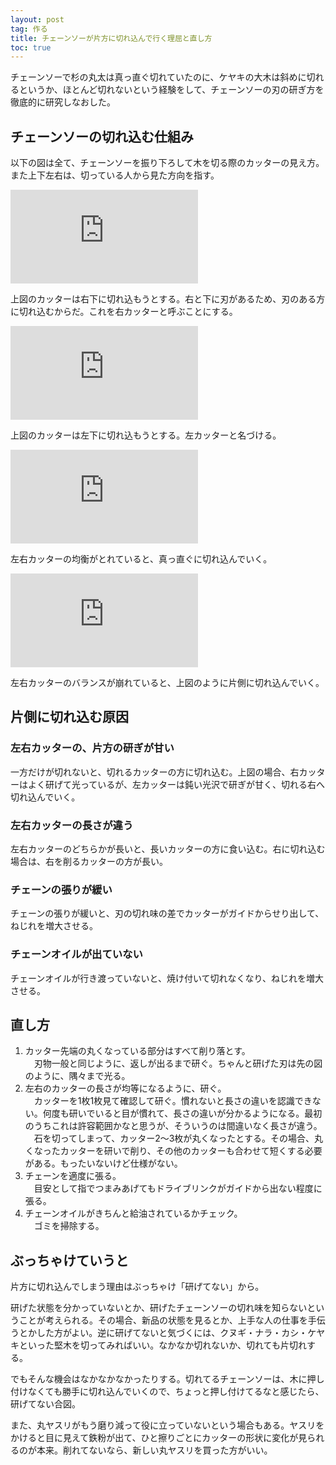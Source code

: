 ```yaml
---
layout: post
tag: 作る
title: チェーンソーが片方に切れ込んで行く理屈と直し方
toc: true
---
```

チェーンソーで杉の丸太は真っ直ぐ切れていたのに、ケヤキの大木は斜めに切れるというか、ほとんど切れないという経験をして、チェーンソーの刃の研ぎ方を徹底的に研究しなおした。

## チェーンソーの切れ込む仕組み

以下の図は全て、チェーンソーを振り下ろして木を切る際のカッターの見え方。また上下左右は、切っている人から見た方向を指す。

![](https://kobapan.com/p/i.php?/galleries/make/chain-saw_01-sm.jpg)

上図のカッターは右下に切れ込もうとする。右と下に刃があるため、刃のある方に切れ込むからだ。これを右カッターと呼ぶことにする。

![](https://kobapan.com/p/i.php?/galleries/make/chain-saw_02-sm.jpg)

上図のカッターは左下に切れ込もうとする。左カッターと名づける。

![](https://kobapan.com/p/i.php?/galleries/make/chain-saw_03-sm.jpg)

左右カッターの均衡がとれていると、真っ直ぐに切れ込んでいく。

![](https://kobapan.com/p/i.php?/galleries/make/chain-saw_04-sm.jpg)

左右カッターのバランスが崩れていると、上図のように片側に切れ込んでいく。

## 片側に切れ込む原因

### 左右カッターの、片方の研ぎが甘い  
 一方だけが切れないと、切れるカッターの方に切れ込む。上図の場合、右カッターはよく研げて光っているが、左カッターは鈍い光沢で研ぎが甘く、切れる右へ切れ込んでいく。

### 左右カッターの長さが違う  
 左右カッターのどちらかが長いと、長いカッターの方に食い込む。右に切れ込む場合は、右を削るカッターの方が長い。

### チェーンの張りが緩い  
 チェーンの張りが緩いと、刃の切れ味の差でカッターがガイドからせり出して、ねじれを増大させる。

### チェーンオイルが出ていない  
 チェーンオイルが行き渡っていないと、焼け付いて切れなくなり、ねじれを増大させる。

## 直し方

1. カッター先端の丸くなっている部分はすべて削り落とす。  
　刃物一般と同じように、返しが出るまで研ぐ。ちゃんと研げた刃は先の図のように、隅々まで光る。
2. 左右のカッターの長さが均等になるように、研ぐ。  
　カッターを1枚1枚見て確認して研ぐ。慣れないと長さの違いを認識できない。何度も研いでいると目が慣れて、長さの違いが分かるようになる。最初のうちこれは許容範囲かなと思うが、そういうのは間違いなく長さが違う。  
　石を切ってしまって、カッター2～3枚が丸くなったとする。その場合、丸くなったカッターを研いで削り、その他のカッターも合わせて短くする必要がある。もったいないけど仕様がない。
3. チェーンを適度に張る。  
　目安として指でつまみあげてもドライブリンクがガイドから出ない程度に張る。
4. チェーンオイルがきちんと給油されているかチェック。  
　ゴミを掃除する。

## ぶっちゃけていうと

片方に切れ込んでしまう理由はぶっちゃけ「研げてない」から。

研げた状態を分かっていないとか、研げたチェーンソーの切れ味を知らないということが考えられる。その場合、新品の状態を見るとか、上手な人の仕事を手伝うとかした方がよい。逆に研げてないと気づくには、クヌギ・ナラ・カシ・ケヤキといった堅木を切ってみればいい。なかなか切れないか、切れても片切れする。

でもそんな機会はなかなかなかったりする。切れてるチェーンソーは、木に押し付けなくても勝手に切れ込んでいくので、ちょっと押し付けてるなと感じたら、研げてない合図。

また、丸ヤスリがもう磨り減って役に立っていないという場合もある。ヤスリをかけると目に見えて鉄粉が出て、ひと擦りごとにカッターの形状に変化が見られるのが本来。削れてないなら、新しい丸ヤスリを買った方がいい。
